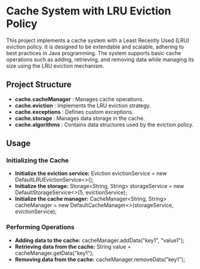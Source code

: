 # Cache System with LRU Eviction Policy

This project implements a cache system with a Least Recently Used (LRU) eviction policy. It is designed to be extendable and scalable, adhering to best practices in Java programming. The system supports basic cache operations such as adding, retrieving, and removing data while managing its size using the LRU eviction mechanism.

## Project Structure
- **cache.cacheManager** : Manages cache operations.
- **cache.eviction** : Implements the LRU eviction strategy.
- **cache.exceptions** : Defines custom exceptions.
- **cache.storage** : Manages data storage in the cache.
- **cache.algorithms** : Contains data structures used by the eviction policy.

## Usage
### Initializing the Cache
- **Initialize the eviction service:** Eviction<String> evictionService = new DefaultLRUEvictionService<>();
- **Initialize the storage:** Storage<String, String> storageService = new DefaultStorageService<>(5, evictionService);
- **Initialize the cache manager:** CacheManager<String, String> cacheManager = new DefaultCacheManager<>(storageService, evictionService);

### Performing Operations
- **Adding data to the cache:** cacheManager.addData("key1", "value1");
- **Retrieving data from the cache:** String value = cacheManager.getData("key1");
- **Removing data from the cache:** cacheManager.removeData("key1");